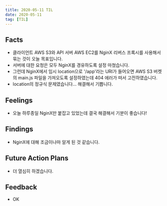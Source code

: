 ```yaml
---
title: 2020-05-11 TIL
date: 2020-05-11
tag: [TIL]
---
```


## Facts

- 클라이언트 AWS S3와 API 서버 AWS EC2를 NginX 리버스 프록시를 사용해서 묶는 것이 오늘 목표입니다.
- 서버에 대한 요청은 모두 NginX를 경유하도록 설정 마쳤습니다.
- 그런데 NginX에서 임시 location으로 '/app'라는 URI가 들어오면 AWS S3 버켓의 main.js 파일을 가져오도록 설정하였는데 404 에러가 떠서 고전하였습니다.
- location의 정규식 문제였습니다... 해결해서 기쁩니다.

## Feelings

- 오늘 하루종일 NginX만 붙잡고 있었는데 결국 해결해서 기분이 좋습니다!

## Findings

- NginX에 대해 조금이나마 알게 된 것 같습니다.

## Future Action Plans

- 더 열심히 하겠습니다.

## Feedback

- OK
